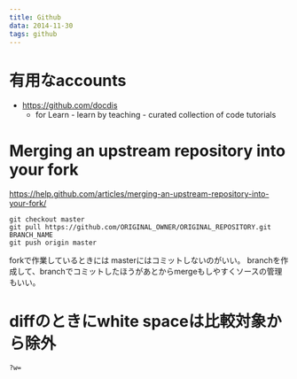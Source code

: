 ```yaml
---
title: Github
data: 2014-11-30
tags: github
---
```


# 有用なaccounts

+ <https://github.com/docdis>
  + for Learn - learn by teaching - curated collection of code tutorials


# Merging an upstream repository into your fork

<https://help.github.com/articles/merging-an-upstream-repository-into-your-fork/>

```
git checkout master
git pull https://github.com/ORIGINAL_OWNER/ORIGINAL_REPOSITORY.git BRANCH_NAME
git push origin master
```

forkで作業しているときには masterにはコミットしないのがいい。
branchを作成して、branchでコミットしたほうがあとからmergeもしやすくソースの管理もいい。

# diffのときにwhite spaceは比較対象から除外

```
?w=
```

